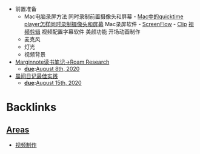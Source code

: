 - 前置准备
    - Mac电脑录屏方法
        同时录制前置摄像头和屏幕
            - [Mac中的quicktime player怎样同时录制摄像头和屏幕](https://zhidao.baidu.com/question/498158438046418484.html)
        Mac录屏软件
            - [ScreenFlow](<ScreenFlow.md>)
            - [Clip](<Clip.md>)
        [视频剪辑](<视频剪辑.md>)
        视频配置字幕软件
        美颜功能
        开场动画制作
    - 麦克风
    - 灯光
    - 视频背景
- [Marginnote读书笔记→Roam Research](<Marginnote读书笔记→Roam Research.md>) 
    - **[due](<due.md>):**[August 8th, 2020](<August 8th, 2020.md>)
- [晨间日记最佳实践](<晨间日记最佳实践.md>)
    - **[due](<due.md>):**[August 15th, 2020](<August 15th, 2020.md>)

# Backlinks
## [Areas](<Areas.md>)
- [视频制作](<视频制作.md>)

